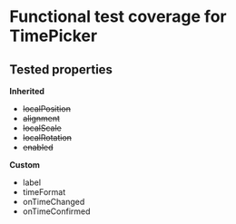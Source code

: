 # Functional test coverage for TimePicker
## Tested properties

**Inherited**
- ~~localPosition~~
- ~~alignment~~
- ~~localScale~~
- ~~localRotation~~
- ~~enabled~~

**Custom**
- label
- timeFormat
- onTimeChanged
- onTimeConfirmed
